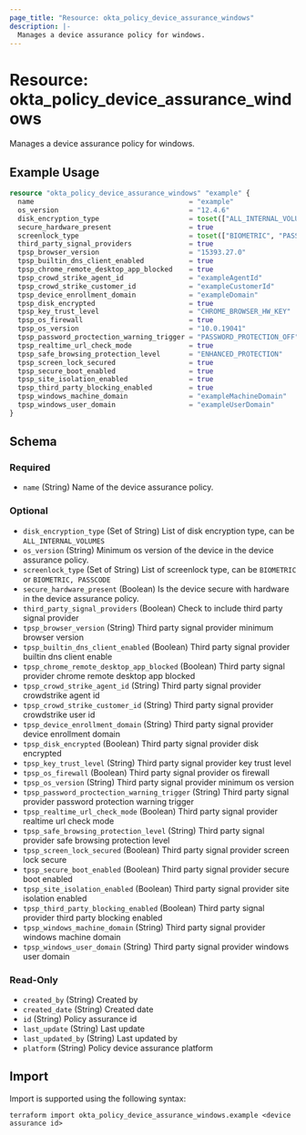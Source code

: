 ```yaml
---
page_title: "Resource: okta_policy_device_assurance_windows"
description: |-
  Manages a device assurance policy for windows.
---
```


# Resource: okta_policy_device_assurance_windows

Manages a device assurance policy for windows.

## Example Usage

```terraform
resource "okta_policy_device_assurance_windows" "example" {
  name                                      = "example"
  os_version                                = "12.4.6"
  disk_encryption_type                      = toset(["ALL_INTERNAL_VOLUMES"])
  secure_hardware_present                   = true
  screenlock_type                           = toset(["BIOMETRIC", "PASSCODE"])
  third_party_signal_providers              = true
  tpsp_browser_version                      = "15393.27.0"
  tpsp_builtin_dns_client_enabled           = true
  tpsp_chrome_remote_desktop_app_blocked    = true
  tpsp_crowd_strike_agent_id                = "exampleAgentId"
  tpsp_crowd_strike_customer_id             = "exampleCustomerId"
  tpsp_device_enrollment_domain             = "exampleDomain"
  tpsp_disk_encrypted                       = true
  tpsp_key_trust_level                      = "CHROME_BROWSER_HW_KEY"
  tpsp_os_firewall                          = true
  tpsp_os_version                           = "10.0.19041"
  tpsp_password_proctection_warning_trigger = "PASSWORD_PROTECTION_OFF"
  tpsp_realtime_url_check_mode              = true
  tpsp_safe_browsing_protection_level       = "ENHANCED_PROTECTION"
  tpsp_screen_lock_secured                  = true
  tpsp_secure_boot_enabled                  = true
  tpsp_site_isolation_enabled               = true
  tpsp_third_party_blocking_enabled         = true
  tpsp_windows_machine_domain               = "exampleMachineDomain"
  tpsp_windows_user_domain                  = "exampleUserDomain"
}
```

<!-- schema generated by tfplugindocs -->
## Schema

### Required

- `name` (String) Name of the device assurance policy.

### Optional

- `disk_encryption_type` (Set of String) List of disk encryption type, can be `ALL_INTERNAL_VOLUMES`
- `os_version` (String) Minimum os version of the device in the device assurance policy.
- `screenlock_type` (Set of String) List of screenlock type, can be `BIOMETRIC` or `BIOMETRIC, PASSCODE`
- `secure_hardware_present` (Boolean) Is the device secure with hardware in the device assurance policy.
- `third_party_signal_providers` (Boolean) Check to include third party signal provider
- `tpsp_browser_version` (String) Third party signal provider minimum browser version
- `tpsp_builtin_dns_client_enabled` (Boolean) Third party signal provider builtin dns client enable
- `tpsp_chrome_remote_desktop_app_blocked` (Boolean) Third party signal provider chrome remote desktop app blocked
- `tpsp_crowd_strike_agent_id` (String) Third party signal provider crowdstrike agent id
- `tpsp_crowd_strike_customer_id` (String) Third party signal provider crowdstrike user id
- `tpsp_device_enrollment_domain` (String) Third party signal provider device enrollment domain
- `tpsp_disk_encrypted` (Boolean) Third party signal provider disk encrypted
- `tpsp_key_trust_level` (String) Third party signal provider key trust level
- `tpsp_os_firewall` (Boolean) Third party signal provider os firewall
- `tpsp_os_version` (String) Third party signal provider minimum os version
- `tpsp_password_proctection_warning_trigger` (String) Third party signal provider password protection warning trigger
- `tpsp_realtime_url_check_mode` (Boolean) Third party signal provider realtime url check mode
- `tpsp_safe_browsing_protection_level` (String) Third party signal provider safe browsing protection level
- `tpsp_screen_lock_secured` (Boolean) Third party signal provider screen lock secure
- `tpsp_secure_boot_enabled` (Boolean) Third party signal provider secure boot enabled
- `tpsp_site_isolation_enabled` (Boolean) Third party signal provider site isolation enabled
- `tpsp_third_party_blocking_enabled` (Boolean) Third party signal provider third party blocking enabled
- `tpsp_windows_machine_domain` (String) Third party signal provider windows machine domain
- `tpsp_windows_user_domain` (String) Third party signal provider windows user domain

### Read-Only

- `created_by` (String) Created by
- `created_date` (String) Created date
- `id` (String) Policy assurance id
- `last_update` (String) Last update
- `last_updated_by` (String) Last updated by
- `platform` (String) Policy device assurance platform

## Import

Import is supported using the following syntax:

```shell
terraform import okta_policy_device_assurance_windows.example <device assurance id>
```

